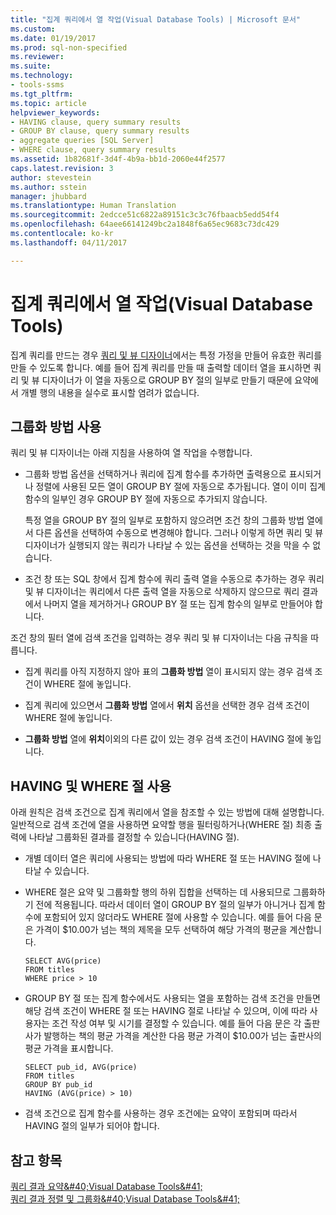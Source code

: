 ```yaml
---
title: "집계 쿼리에서 열 작업(Visual Database Tools) | Microsoft 문서"
ms.custom: 
ms.date: 01/19/2017
ms.prod: sql-non-specified
ms.reviewer: 
ms.suite: 
ms.technology:
- tools-ssms
ms.tgt_pltfrm: 
ms.topic: article
helpviewer_keywords:
- HAVING clause, query summary results
- GROUP BY clause, query summary results
- aggregate queries [SQL Server]
- WHERE clause, query summary results
ms.assetid: 1b82681f-3d4f-4b9a-bb1d-2060e44f2577
caps.latest.revision: 3
author: stevestein
ms.author: sstein
manager: jhubbard
ms.translationtype: Human Translation
ms.sourcegitcommit: 2edcce51c6822a89151c3c3c76fbaacb5edd54f4
ms.openlocfilehash: 64aee66141249bc2a1848f6a65ec9683c73dc429
ms.contentlocale: ko-kr
ms.lasthandoff: 04/11/2017

---
```

# <a name="work-with-columns-in-aggregate-queries-visual-database-tools"></a>집계 쿼리에서 열 작업(Visual Database Tools)
집계 쿼리를 만드는 경우 [쿼리 및 뷰 디자이너](../../ssms/visual-db-tools/query-and-view-designer-tools-visual-database-tools.md)에서는 특정 가정을 만들어 유효한 쿼리를 만들 수 있도록 합니다. 예를 들어 집계 쿼리를 만들 때 출력할 데이터 열을 표시하면 쿼리 및 뷰 디자이너가 이 열을 자동으로 GROUP BY 절의 일부로 만들기 때문에 요약에서 개별 행의 내용을 실수로 표시할 염려가 없습니다.  
  
## <a name="using-group-by"></a>그룹화 방법 사용  
쿼리 및 뷰 디자이너는 아래 지침을 사용하여 열 작업을 수행합니다.  
  
-   그룹화 방법 옵션을 선택하거나 쿼리에 집계 함수를 추가하면 출력용으로 표시되거나 정렬에 사용된 모든 열이 GROUP BY 절에 자동으로 추가됩니다. 열이 이미 집계 함수의 일부인 경우 GROUP BY 절에 자동으로 추가되지 않습니다.  
  
    특정 열을 GROUP BY 절의 일부로 포함하지 않으려면 조건 창의 그룹화 방법 열에서 다른 옵션을 선택하여 수동으로 변경해야 합니다. 그러나 이렇게 하면 쿼리 및 뷰 디자이너가 실행되지 않는 쿼리가 나타날 수 있는 옵션을 선택하는 것을 막을 수 없습니다.  
  
-   조건 창 또는 SQL 창에서 집계 함수에 쿼리 출력 열을 수동으로 추가하는 경우 쿼리 및 뷰 디자이너는 쿼리에서 다른 출력 열을 자동으로 삭제하지 않으므로 쿼리 결과에서 나머지 열을 제거하거나 GROUP BY 절 또는 집계 함수의 일부로 만들어야 합니다.  
  
조건 창의 필터 열에 검색 조건을 입력하는 경우 쿼리 및 뷰 디자이너는 다음 규칙을 따릅니다.  
  
-   집계 쿼리를 아직 지정하지 않아 표의 **그룹화 방법** 열이 표시되지 않는 경우 검색 조건이 WHERE 절에 놓입니다.  
  
-   집계 쿼리에 있으면서 **그룹화 방법** 열에서 **위치** 옵션을 선택한 경우 검색 조건이 WHERE 절에 놓입니다.  
  
-   **그룹화 방법** 열에 **위치**이외의 다른 값이 있는 경우 검색 조건이 HAVING 절에 놓입니다.  
  
## <a name="using-the-having-and-where-clauses"></a>HAVING 및 WHERE 절 사용  
아래 원칙은 검색 조건으로 집계 쿼리에서 열을 참조할 수 있는 방법에 대해 설명합니다. 일반적으로 검색 조건에 열을 사용하면 요약할 행을 필터링하거나(WHERE 절) 최종 출력에 나타날 그룹화된 결과를 결정할 수 있습니다(HAVING 절).  
  
-   개별 데이터 열은 쿼리에 사용되는 방법에 따라 WHERE 절 또는 HAVING 절에 나타날 수 있습니다.  
  
-   WHERE 절은 요약 및 그룹화할 행의 하위 집합을 선택하는 데 사용되므로 그룹화하기 전에 적용됩니다. 따라서 데이터 열이 GROUP BY 절의 일부가 아니거나 집계 함수에 포함되어 있지 않더라도 WHERE 절에 사용할 수 있습니다. 예를 들어 다음 문은 가격이 $10.00가 넘는 책의 제목을 모두 선택하여 해당 가격의 평균을 계산합니다.  
  
    ```  
    SELECT AVG(price)  
    FROM titles  
    WHERE price > 10  
    ```  
  
-   GROUP BY 절 또는 집계 함수에서도 사용되는 열을 포함하는 검색 조건을 만들면 해당 검색 조건이 WHERE 절 또는 HAVING 절로 나타날 수 있으며, 이에 따라 사용자는 조건 작성 여부 및 시기를 결정할 수 있습니다. 예를 들어 다음 문은 각 출판사가 발행하는 책의 평균 가격을 계산한 다음 평균 가격이 $10.00가 넘는 출판사의 평균 가격을 표시합니다.  
  
    ```  
    SELECT pub_id, AVG(price)  
    FROM titles  
    GROUP BY pub_id  
    HAVING (AVG(price) > 10)  
    ```  
  
-   검색 조건으로 집계 함수를 사용하는 경우 조건에는 요약이 포함되며 따라서 HAVING 절의 일부가 되어야 합니다.  
  
## <a name="see-also"></a>참고 항목  
[쿼리 결과 요약&amp;#40;Visual Database Tools&amp;#41;](../../ssms/visual-db-tools/summarize-query-results-visual-database-tools.md)  
[쿼리 결과 정렬 및 그룹화&amp;#40;Visual Database Tools&amp;#41;](../../ssms/visual-db-tools/sort-and-group-query-results-visual-database-tools.md)  
  

